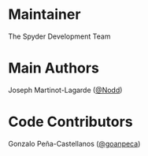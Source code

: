 Maintainer
==========

The Spyder Development Team

Main Authors
============

Joseph Martinot-Lagarde ([@Nodd](http://github.com/Nodd))

Code Contributors
=================

Gonzalo Peña-Castellanos ([@goanpeca](http://github.com/goanpeca))
